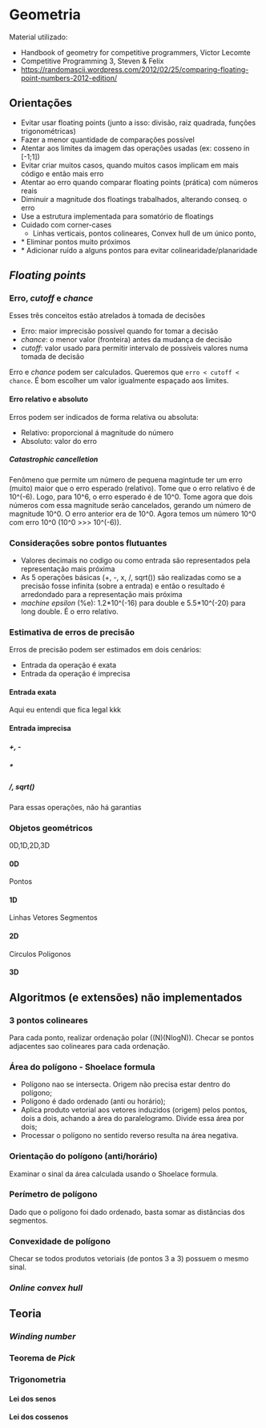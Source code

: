 # Geometria
Material utilizado:
- Handbook of geometry for competitive programmers, Victor Lecomte
- Competitive Programming 3, Steven & Felix
- https://randomascii.wordpress.com/2012/02/25/comparing-floating-point-numbers-2012-edition/
## Orientações
- Evitar usar floating points (junto a isso: divisão, raiz quadrada, funções trigonométricas)
- Fazer a menor quantidade de comparações possível
- Atentar aos limites da imagem das operações usadas (ex: cosseno in [-1;1])
- Evitar criar muitos casos, quando muitos casos implicam em mais código e então mais erro
- Atentar ao erro quando comparar floating points (prática) com números reais
- Diminuir a magnitude dos floatings trabalhados, alterando conseq. o erro
- Use a estrutura implementada para somatório de floatings
- Cuidado com corner-cases
  - Linhas verticais, pontos colineares, Convex hull de um único ponto, 
- \* Eliminar pontos muito próximos
- \* Adicionar ruído a alguns pontos para evitar colinearidade/planaridade

## *Floating points*
### Erro, *cutoff* e *chance*
Esses três conceitos estão atrelados à tomada de decisões
- Erro: maior imprecisão possível quando for tomar a decisão
- *chance*: o menor valor (fronteira) antes da mudança de decisão
- *cutoff*: valor usado para permitir intervalo de possíveis valores numa tomada de decisão

Erro e *chance* podem ser calculados. Queremos que `erro < cutoff < chance`. É bom escolher um valor igualmente espaçado aos limites.

#### Erro relativo e absoluto
Erros podem ser indicados de forma relativa ou absoluta:
- Relativo: proporcional á magnitude do número
- Absoluto: valor do erro

##### *Catastrophic cancelletion*
Fenômeno que permite um número de pequena magintude ter um erro (muito) maior que o erro esperado (relativo). Tome que o erro relativo é de 10^(-6). Logo, para 10^6, o erro esperado é de 10^0. Tome agora que dois números com essa magnitude serão cancelados, gerando um número de magnitude 10^0. O erro anterior era de 10^0. Agora temos um número 10^0 com erro 10^0 (10^0 >>> 10^(-6)).

### Considerações sobre pontos flutuantes
- Valores decimais no codigo ou como entrada são representados pela representação mais próxima
- As 5 operações básicas (+, -, x, /, sqrt()) são realizadas como se a precisão fosse infinita (sobre a entrada) e então o resultado é arredondado para a representação mais próxima
- *machine epsilon* (%e): 1.2\*10^(-16) para double e 5.5\*10^(-20) para long double. É o erro relativo.

### Estimativa de erros de precisão 
Erros de precisão podem ser estimados em dois cenários:
- Entrada da operação é exata
- Entrada da operação é imprecisa

#### Entrada exata
Aqui eu entendi que fica legal kkk

#### Entrada imprecisa
##### +, -

##### *
##### /, sqrt()
Para essas operações, não há garantias

### Objetos geométricos
0D,1D,2D,3D
#### 0D
Pontos
#### 1D
Linhas
Vetores
Segmentos
#### 2D
Circulos
Poligonos
#### 3D

## Algoritmos (e extensões) não implementados
### 3 pontos colineares
Para cada ponto, realizar ordenação polar ((N)(NlogN)). Checar se pontos adjacentes sao colineares para cada ordenação.
### Área do polígono - Shoelace formula
- Polígono nao se intersecta. Origem não precisa estar dentro do polígono;
- Polígono é dado ordenado (anti ou horário);
- Aplica produto vetorial aos vetores induzidos (origem) pelos pontos, dois a dois, achando a área do paralelogramo. Divide essa área por dois;
- Processar o polígono no sentido reverso resulta na área negativa.
### Orientação do polígono (anti/horário)
Examinar o sinal da área calculada usando o Shoelace formula.
### Perímetro de polígono
Dado que o polígono foi dado ordenado, basta somar as distâncias dos segmentos.
### Convexidade de polígono
Checar se todos produtos vetoriais (de pontos 3 a 3) possuem o mesmo sinal.
### *Online convex hull*

## Teoria
### *Winding number*
### Teorema de *Pick*
### Trigonometria
#### Lei dos senos
#### Lei dos cossenos
